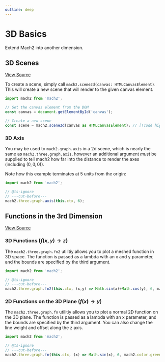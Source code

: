 ```yaml
---
outline: deep
---
```


# 3D Basics

Extend Mach2 into another dimension.

## 3D Scenes

[View Source](https://github.com/TheCommieAxolotl/mach2/blob/main/src/3d/scene.ts)

To create a scene, simply call `mach2.scene3d(canvas: HTMLCanvasElement)`. This will create a new scene that will render to the given canvas element.

```ts twoslash
import mach2 from 'mach2';

// Get the canvas element from the DOM
const canvas = document.getElementById('canvas');

// Create a new scene
const scene = mach2.scene3d(canvas as HTMLCanvasElement); // [!code highlight]
```

### 3D Axis

You may be used to `mach2.graph.axis` in a 2d scene, which is nearly the same as `mach2.three.graph.axis`, however an additional argument *must* be supplied to tell mach2 how far into the distance to render the axes (including $(0,0,0)$).

Note how this example terminates at 5 units from the origin:
```ts twoslash
import mach2 from 'mach2';

// @ts-ignore
// ---cut-before---
mach2.three.graph.axis(this.ctx, 6);
```

<div class="canvas">
    <canvas class="mach2" id="example1"></canvas>
</div>

## Functions in the 3rd Dimension

[View Source](https://github.com/TheCommieAxolotl/mach2/blob/main/src/3d/graph/function.ts)

### 3D Functions ($f(x,y)\to{z}$)

The `mach2.three.graph.fn2` utilitiy allows you to plot a meshed function in 3D space. The function is passed as a lambda with an x and y parameter, and the bounds are specified by the third argument.

```ts twoslash
import mach2 from 'mach2';

// @ts-ignore
// ---cut-before---
mach2.three.graph.fn2(this.ctx, (x,y) => Math.sin(x)+Math.cos(y), 6, mach2.color.green);
```

<div class="canvas">
    <canvas class="mach2" id="example2"></canvas>
</div>

### 2D Functions on the 3D Plane ($f(x)\to{y}$)

The `mach2.three.graph.fn` utilitiy allows you to plot a normal 2D function on the 3D plane. The function is passed as a lambda with an x parameter, and the bounds are specified by the third argument. You can also change the line weight and offset along the z axis.

```ts twoslash
import mach2 from 'mach2';

// @ts-ignore
// ---cut-before---
mach2.three.graph.fn(this.ctx, (x) => Math.sin(x), 6, mach2.color.green, null, 4);
```

<div class="canvas">
    <canvas class="mach2" id="example3"></canvas>
</div>


<script setup>
    import mach2 from 'mach2';
    import { onMounted } from 'vue'

    mach2.three.render.setCamera(20, 20, 20);

    onMounted(() => {
        // vue will await this script, so we need to async load the canvas
        setTimeout(() => {
            const canvas = document.getElementById('example1');

            if (canvas) {
                const scene = mach2.scene3d(canvas);

                scene.add(
                    new class extends mach2.Dynamic {
                        update() {
                            if (!this.ctx) return;

			                mach2.three.graph.axis(this.ctx, 6);
                        }
                    }
                );

                scene.start();
            }

            const canvas1 = document.getElementById('example2');

            if (canvas1) {
                const scene = mach2.scene3d(canvas1);

                scene.add(
                    new class extends mach2.Dynamic {
                        update() {
                            if (!this.ctx) return;

			                mach2.three.graph.axis(this.ctx, 6);
                            
                            mach2.three.graph.fn2(this.ctx, (x,y) => Math.sin(x)+Math.cos(y), 6, mach2.color.green);
                        }
                    }
                );

                scene.start();
            }
            
            const canvas2 = document.getElementById('example3');

            if (canvas2) {
                const scene = mach2.scene3d(canvas2);

                scene.add(
                    new class extends mach2.Dynamic {
                        update() {
                            if (!this.ctx) return;

			                mach2.three.graph.axis(this.ctx, 6);
                            
                            mach2.three.graph.fn(this.ctx, (x) => Math.sin(x), 6, mach2.color.green, 4, 4);
                        }
                    }
                );

                scene.start();
            }
        }, 0)
    })
</script>
